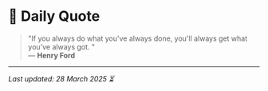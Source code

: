 # 📜 Daily Quote

> "If you always do what you've always done, you'll always get what you've always got. "  
> — **Henry Ford**

---

_Last updated: 28 March 2025 ⏳_
